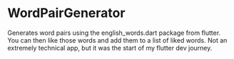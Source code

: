 # WordPairGenerator

Generates word pairs using the english_words.dart package from flutter. You can then like those words and add them to a list of liked words. Not an extremely technical app, but it was the start of my flutter dev journey. 
